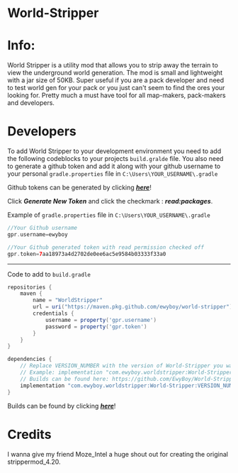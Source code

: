 # World-Stripper

# Info:
World Stripper is a utility mod that allows you to strip away the terrain to view the underground world generation. The mod is small and lightweight with a jar size of 50KB. Super useful if you are a pack developer and need to test world gen for your pack or you just can't seem to find the ores your looking for. Pretty much a must have tool for all map-makers, pack-makers and developers.

# Developers
To add World Stripper to your development environment you need to add the following codeblocks to your projects `build.gralde` file.
You also need to generate a github token and add it along with your github username to your personal `gradle.properties` file in `C:\Users\YOUR_USERNAME\.gradle`

Github tokens can be generated by clicking **_[here](https://github.com/settings/tokens)_**!  

Click **_Generate New Token_** and click the checkmark : **_read:packages_**.

Example of `gradle.properties` file in `C:\Users\YOUR_USERNAME\.gradle`
```groovy
//Your Github username 
gpr.username=ewyboy

//Your Github generated token with read permission checked off
gpr.token=7aa18973a4d2702de0ee6ac5e9584b03333f33a0
```
-----------------------------------
Code to add to `build.gradle`
```groovy
repositories {
    maven {
        name = "WorldStripper"
        url = uri("https://maven.pkg.github.com/ewyboy/world-stripper")
        credentials {
            username = property('gpr.username')
            password = property('gpr.token')
        }
    }
}

```
```groovy
dependencies {
    // Replace VERSION_NUMBER with the version of World-Stripper you want
    // Example: implementation "com.ewyboy.worldstripper:World-Stripper:1.16.3-1.7.2"
    // Builds can be found here: https://github.com/EwyBoy/World-Stripper/packages
    implementation "com.ewyboy.worldstripper:World-Stripper:VERSION_NUMBER"
}
```

Builds can be found by clicking **_[here](https://github.com/EwyBoy/World-Stripper/packages)_**! 

# Credits
I wanna give my friend Moze_Intel a huge shout out for creating the original strippermod_4.20.
